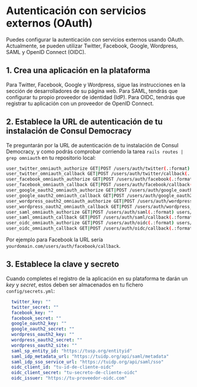 # Autenticación con servicios externos (OAuth)

Puedes configurar la autenticación con servicios externos usando OAuth. Actualmente, se pueden utilizar Twitter, Facebook, Google, Wordpress, SAML y OpenID Connect (OIDC).

## 1. Crea una aplicación en la plataforma

Para Twitter, Facebook, Google y Wordpress, sigue las instrucciones en la sección de desarrolladores de su página web. Para SAML, tendrás que configurar tu propio proveedor de identidad (IdP). Para OIDC, tendrás que registrar tu aplicación con un proveedor de OpenID Connect.

## 2. Establece la URL de autenticación de tu instalación de Consul Democracy

Te preguntarán por la URL de autenticación de tu instalación de Consul Democracy, y como podrás comprobar corriendo la tarea `rails routes | grep omniauth` en tu repositorio local:

```bash
user_twitter_omniauth_authorize GET|POST /users/auth/twitter(.:format) users/omniauth_callbacks#passthru
user_twitter_omniauth_callback GET|POST /users/auth/twitter/callback(.:format) users/omniauth_callbacks#twitter
user_facebook_omniauth_authorize GET|POST /users/auth/facebook(.:format) users/omniauth_callbacks#passthru
user_facebook_omniauth_callback GET|POST /users/auth/facebook/callback(.:format) users/omniauth_callbacks#facebook
user_google_oauth2_omniauth_authorize GET|POST /users/auth/google_oauth2(.:format) users/omniauth_callbacks#passthru
user_google_oauth2_omniauth_callback GET|POST /users/auth/google_oauth2/callback(.:format) users/omniauth_callbacks#google_oauth2
user_wordpress_oauth2_omniauth_authorize GET|POST /users/auth/wordpress_oauth2(.:format) users/omniauth_callbacks#passthru
user_wordpress_oauth2_omniauth_callback GET|POST /users/auth/wordpress_oauth2/callback(.:format) users/omniauth_callbacks#wordpress_oauth2
user_saml_omniauth_authorize GET|POST /users/auth/saml(.:format) users/omniauth_callbacks#passthru
user_saml_omniauth_callback GET|POST /users/auth/saml/callback(.:format) users/omniauth_callbacks#saml
user_oidc_omniauth_authorize GET|POST /users/auth/oidc(.:format) users/omniauth_callbacks#passthru
user_oidc_omniauth_callback GET|POST /users/auth/oidc/callback(.:format) users/omniauth_callbacks#oidc
```

Por ejemplo para Facebook la URL sería `yourdomain.com/users/auth/facebook/callback`.

## 3. Establece la clave y secreto

Cuando completes el registro de la aplicación en su plataforma te darán un *key* y *secret*, estos deben ser almacenados en tu fichero `config/secrets.yml`:

```yml
  twitter_key: ""
  twitter_secret: ""
  facebook_key: ""
  facebook_secret: ""
  google_oauth2_key: ""
  google_oauth2_secret: ""
  wordpress_oauth2_key: ""
  wordpress_oauth2_secret: ""
  wordpress_oauth2_site: ""
  saml_sp_entity_id: "https://tusp.org/entityid"
  saml_idp_metadata_url: "https://tuidp.org/api/saml/metadata"
  saml_idp_sso_service_url: "https://tuidp.org/api/saml/sso"
  oidc_client_id: "tu-id-de-cliente-oidc"
  oidc_client_secret: "tu-secreto-de-cliente-oidc"
  oidc_issuer: "https://tu-proveedor-oidc.com"
```
